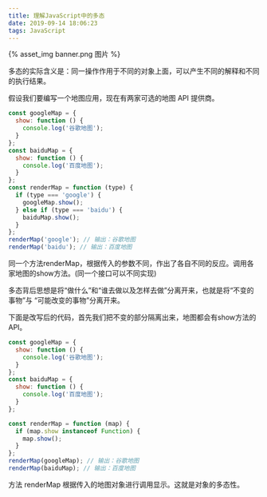 ```yaml
---
title: 理解JavaScript中的多态
date: 2019-09-14 18:06:23
tags: JavaScript
---
```


{% asset_img banner.png 图片 %}

<!-- more -->

多态的实际含义是：同一操作作用于不同的对象上面，可以产生不同的解释和不同的执行结果。


假设我们要编写一个地图应用，现在有两家可选的地图 API 提供商。

```js
const googleMap = {
  show: function () {
    console.log('谷歌地图');
  }
};
const baiduMap = {
  show: function () {
    console.log('百度地图');
  }
};
const renderMap = function (type) {
  if (type === 'google') {
    googleMap.show();
  } else if (type === 'baidu') {
    baiduMap.show();
  }
};
renderMap('google'); // 输出：谷歌地图
renderMap('baidu'); // 输出：百度地图
```

同一个方法renderMap，根据传入的参数不同，作出了各自不同的反应。调用各家地图的show方法。(同一个接口可以不同实现)



多态背后思想是将“做什么”和“谁去做以及怎样去做”分离开来，也就是将“不变的事物”与 “可能改变的事物”分离开来。



下面是改写后的代码，首先我们把不变的部分隔离出来，地图都会有show方法的API。


```js
const googleMap = {
  show: function () {
    console.log('谷歌地图');
  }
};
const baiduMap = {
  show: function () {
    console.log('百度地图');
  }
};

const renderMap = function (map) {
  if (map.show instanceof Function) {
    map.show();
  }
};
renderMap(googleMap); // 输出：谷歌地图
renderMap(baiduMap); // 输出：百度地图
```

方法 renderMap 根据传入的地图对象进行调用显示。这就是对象的多态性。

